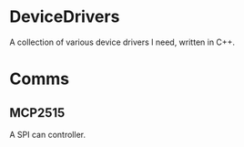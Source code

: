 # DeviceDrivers

A collection of various device drivers I need, written in C++.

# Comms

## MCP2515

A SPI can controller.
